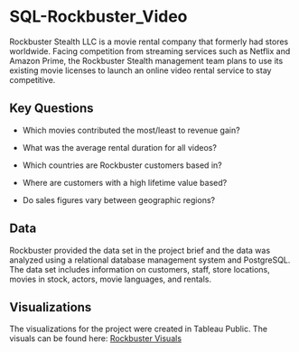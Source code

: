 # SQL-Rockbuster_Video

Rockbuster Stealth LLC is a movie rental company that formerly had stores worldwide. Facing competition from streaming services such as Netflix and Amazon Prime, the Rockbuster Stealth management team plans to use its existing movie licenses to launch an online video rental service to stay competitive.

## Key Questions

- Which movies contributed the most/least to revenue gain?

- What was the average rental duration for all videos?

- Which countries are Rockbuster customers based in?

- Where are customers with a high lifetime value based?

- Do sales figures vary between geographic regions?

## Data

Rockbuster provided the data set in the project brief and the data was analyzed using a relational database management system and PostgreSQL. The data set includes information on customers, staff, store locations, 
movies in stock, actors, movie languages, and rentals. 

## Visualizations

The visualizations for the project were created in Tableau Public. The visuals can be found here: [Rockbuster Visuals](https://public.tableau.com/views/3_10RockbusterVisualizations/Top_99Movies?:language=en-US&:display_count=n&:origin=viz_share_link)
